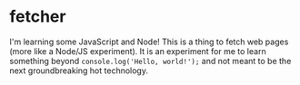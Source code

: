 # fetcher

I'm learning some JavaScript and Node! This is a thing to fetch web pages (more like a Node/JS experiment). It is an experiment for me to learn something beyond `console.log('Hello, world!');` and not meant to be the next groundbreaking hot technology.

